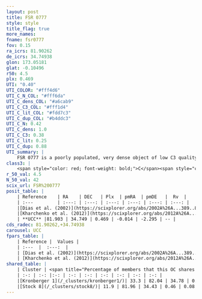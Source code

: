 ```yaml
---
layout: post
title: FSR 0777
style: style
title_flag: true
more_names: 
fname: fsr0777
fov: 0.15
ra_icrs: 81.90262
de_icrs: 34.74938
glon: 173.05181
glat: -0.10496
r50: 4.5
plx: 0.469
UTI: "0.40"
UTI_COLOR: "#fff4d6"
UTI_C_N_COL: "#fff6da"
UTI_C_dens_COL: "#a6cab9"
UTI_C_C3_COL: "#fff1d4"
UTI_C_lit_COL: "#fdd7c3"
UTI_C_dup_COL: "#b4ddc3"
UTI_C_N: 0.42
UTI_C_dens: 1.0
UTI_C_C3: 0.38
UTI_C_lit: 0.25
UTI_C_dup: 0.88
UTI_summary: |
    FSR 0777 is a poorly populated, very dense object of low C3 quality. It is poorly studied in the literature, with no articles listed in the last 13 years.<br><br>This is very likely a unique object, which shares a small percentage of members with at least one previously reported entry, and a moderate percentage with at least one entry reported in the same catalogue.
class3: |
    <span style="color: red; font-weight: bold;">C</span><span style="color: #FFC300; font-weight: bold;">B</span>
r_50_val: 4.5
N_50_val: 42
scix_url: FSR%200777
posit_table: |
    | Reference    | RA    | DEC   | Plx  | pmRA  | pmDE   |  Rv  |
    | :---         | :---: | :---: | :---: | :---: | :---: | :---: |
    |[Dias et al. (2002)](https://scixplorer.org/abs/2002A%26A...389..871D) | 81.879 | 34.734 | -- | -1.14 | -4.54 | 2.2 |
    |[Kharchenko et al. (2012)](https://scixplorer.org/abs/2012A%26A...543A.156K) | 81.904 | 34.748 | -- | 1.4 | -4.27 | -- |
    | **UCC** |81.903 | 34.749 | 0.469 | -0.014 | -2.295 | -- | 
cds_radec: 81.90262,+34.74938
carousel: UCC
fpars_table: |
    | Reference |  Values |
    | :---  |  :---:  |
    | [Dias et al. (2002)](https://scixplorer.org/abs/2002A%26A...389..871D) | `E(B-V)=0.4, Dist=1000.0, Age=7.625` |
    | [Kharchenko et al. (2012)](https://scixplorer.org/abs/2012A%26A...543A.156K) | `e_bv=0.479, distance=1173, log_age=7.0` |
shared_table: |
    | Cluster | <span title="Percentage of members that this OC shares with the ones listed">%</span>   | RA   | DEC   | Plx   | pmRA  | pmDE  | Rv | UTI |
    | :-: | :-: |:-: | :-: | :-: | :-: | :-: | :-: | :-: |
    |[Kronberger 1](/_clusters/kronberger1/)| 33.3 | 82.04 | 34.78 | 0.46 | -0.04 | -2.23 | -- |0.57 |
    |[Stock 8](/_clusters/stock8/)| 11.9 | 81.96 | 34.43 | 0.46 | 0.08 | -2.34 | -59.37 |0.91 |
---
```

